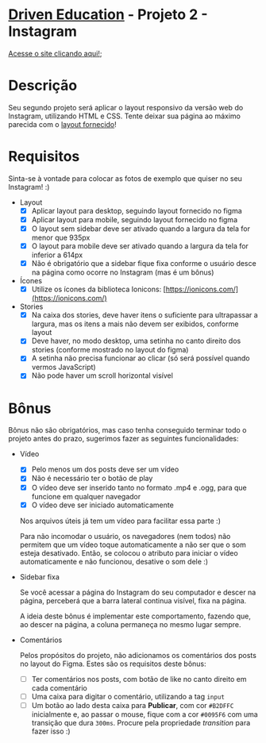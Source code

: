 # [Driven Education](https://www.driven.com.br/) - Projeto 2 - Instagram

[Acesse o site clicando aqui!](https://ranbut.github.io/projeto2-instagram/);

# Descrição

Seu segundo projeto será aplicar o layout responsivo da versão web do Instagram, utilizando HTML e CSS. Tente deixar sua página ao máximo parecida com o [layout fornecido](https://github.com/Ranbut/projeto2-instagram/blob/main/layout/Instagram%20Layout.pdf)!

# Requisitos

Sinta-se à vontade para colocar as fotos de exemplo que quiser no seu Instagram! :)

- Layout
    - [X]  Aplicar layout para desktop, seguindo layout fornecido no figma
    - [X]  Aplicar layout para mobile, seguindo layout fornecido no figma
    - [X]  O layout sem sidebar deve ser ativado quando a largura da tela for menor que 935px
    - [X]  O layout para mobile deve ser ativado quando a largura da tela for inferior a 614px
    - [X]  Não é obrigatório que a sidebar fique fixa conforme o usuário desce na página como ocorre no Instagram (mas é um bônus)
- Ícones
    - [X]  Utilize os ícones da biblioteca Ionicons: [https://ionicons.com/](https://ionicons.com/)
    
- Stories
    - [X]  Na caixa dos stories, deve haver itens o suficiente para ultrapassar a largura, mas os itens a mais não devem ser exibidos, conforme layout
    - [X]  Deve haver, no modo desktop, uma setinha no canto direito dos stories (conforme mostrado no layout do figma)
    - [X]  A setinha não precisa funcionar ao clicar (só será possível quando vermos JavaScript)
    - [X]  Não pode haver um scroll horizontal visível

# Bônus

Bônus não são obrigatórios, mas caso tenha conseguido terminar todo o projeto antes do prazo, sugerimos fazer as seguintes funcionalidades:

- Vídeo
    - [X]  Pelo menos um dos posts deve ser um vídeo
    - [X]  Não é necessário ter o botão de play
    - [X]  O vídeo deve ser inserido tanto no formato .mp4 e .ogg, para que funcione em qualquer navegador
    - [X]  O vídeo deve ser iniciado automaticamente
    
    Nos arquivos úteis já tem um vídeo para facilitar essa parte :)
    
    Para não incomodar o usuário, os navegadores (nem todos) não permitem que um vídeo toque automaticamente a não ser que o som esteja desativado. Então, se colocou o atributo para iniciar o vídeo automaticamente e não funcionou, desative o som dele :)
    
- Sidebar fixa
    
    Se você acessar a página do Instagram do seu computador e descer na página, perceberá que a barra lateral continua visível, fixa na página.
    
    A ideia deste bônus é implementar este comportamento, fazendo que, ao descer na página, a coluna permaneça no mesmo lugar sempre.
    
- Comentários
    
    Pelos propósitos do projeto, não adicionamos os comentários dos posts no layout do Figma. Estes são os requisitos deste bônus:
    
    - [ ]  Ter comentários nos posts, com botão de like no canto direito em cada comentário
    - [ ]  Uma caixa para digitar o comentário, utilizando a tag `input`
    - [ ]  Um botão ao lado desta caixa para **Publicar**, com cor `#B2DFFC` inicialmente e, ao passar o mouse, fique com a cor `#0095F6` com uma transição que dura `300ms`. Procure pela propriedade *transition* para fazer isso :)

